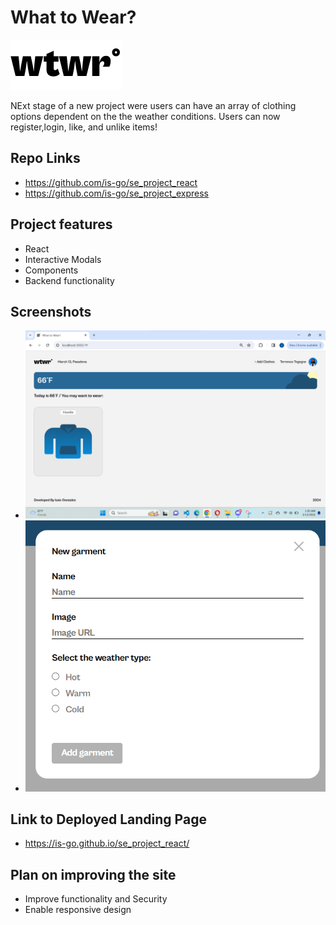 # What to Wear?

![](./src/assets/Logo.svg)

NExt stage of a new project were users can have an array of clothing options dependent on the the weather conditions. Users can now register,login, like, and unlike items!

## Repo Links

- https://github.com/is-go/se_project_react
- https://github.com/is-go/se_project_express


## Project features

- React
- Interactive Modals
- Components
- Backend functionality

## Screenshots

- ![Deskptop Site](./src/assets/Demo/Desktop%20Site.png)
- ![Modal Form](./src/assets/Demo/Modal%20Form.png)

## Link to Deployed Landing Page

- https://is-go.github.io/se_project_react/

## Plan on improving the site

- Improve functionality and Security
- Enable responsive design

